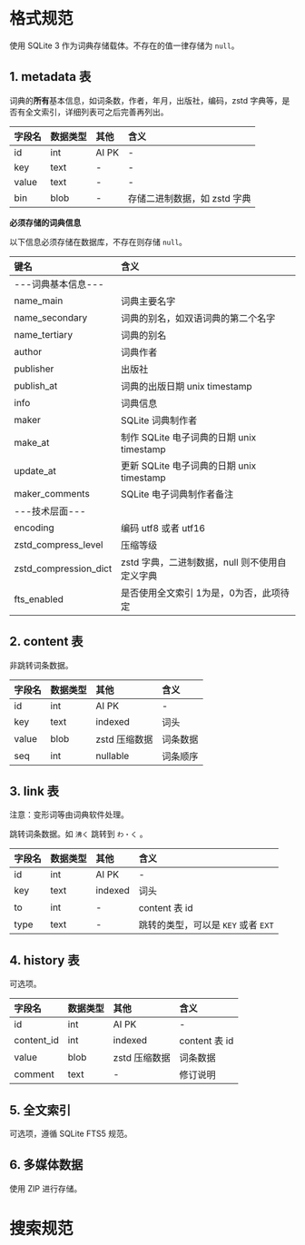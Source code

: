 # 格式规范

使用 SQLite 3 作为词典存储载体。不存在的值一律存储为 `null`。 

## 1. metadata 表

词典的**所有**基本信息，如词条数，作者，年月，出版社，编码，zstd 字典等，是否有全文索引，详细列表可之后完善再列出。

| 字段名 | 数据类型 | 其他 | 含义 | 
| :--- | :--- | :--- | :--- |
| id | int | AI PK | - |
| key  | text | - | - |
| value | text  | - | - |
| bin | blob | - | 存储二进制数据，如 zstd 字典 |

**必须存储的词典信息**

以下信息必须存储在数据库，不存在则存储 `null`。

| 键名 | 含义 |
| :--- | :--- |
| ---词典基本信息--- | |
| name_main | 词典主要名字 |
| name_secondary | 词典的别名，如双语词典的第二个名字 |
| name_tertiary | 词典的别名 |
| author | 词典作者 |
| publisher | 出版社 |
| publish_at | 词典的出版日期 unix timestamp |
| info | 词典信息 |
| maker | SQLite 词典制作者 |
| make_at | 制作 SQLite 电子词典的日期 unix timestamp |
| update_at | 更新 SQLite 电子词典的日期 unix timestamp |
| maker_comments | SQLite 电子词典制作者备注 |
| ---技术层面--- | |
| encoding | 编码 utf8 或者 utf16 |
| zstd_compress_level | 压缩等级 |
| zstd_compression_dict | zstd 字典，二进制数据，null 则不使用自定义字典 |
| fts_enabled | 是否使用全文索引 1为是，0为否，此项待定 |

## 2. content 表

非跳转词条数据。

| 字段名 | 数据类型 | 其他 | 含义 | 
| :--- | :--- | :--- | :--- |
| id | int | AI PK | - | 
| key | text | indexed | 词头 |
| value | blob | zstd 压缩数据 | 词条数据 |
| seq | int | nullable | 词条顺序 |

## 3. link 表

注意：变形词等由词典软件处理。

跳转词条数据。如 `沸く` 跳转到 `わ・く` 。

| 字段名 | 数据类型 | 其他 | 含义 | 
| :--- | :--- | :--- | :--- |
| id | int | AI PK | - | 
| key | text | indexed |  词头 |
| to | int | - | content 表 id |
| type | text | - | 跳转的类型，可以是 `KEY` 或者 `EXT` |

## 4. history 表

可选项。

| 字段名 | 数据类型 | 其他 | 含义 | 
| :--- | :--- | :--- | :--- |
| id | int | AI PK | - | 
| content_id | int | indexed | content 表 id | 
| value | blob | zstd 压缩数据 | 词条数据 |
| comment | text | - | 修订说明 |

## 5. 全文索引

可选项，遵循 SQLite FTS5 规范。


## 6. 多媒体数据

使用 ZIP 进行存储。

# 搜索规范